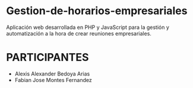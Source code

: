 # Gestion-de-horarios-empresariales
Aplicación web desarrollada en PHP y JavaScript para la gestión y automatización a la hora de crear reuniones empresariales.

# PARTICIPANTES 
  - Alexis Alexander Bedoya Arias 
  - Fabian Jose Montes Fernandez 
  
